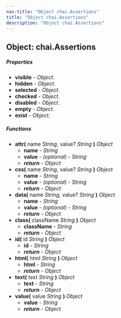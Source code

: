 ```yaml
---
nav-title: "Object chai.Assertions"
title: "Object chai.Assertions"
description: "Object chai.Assertions"
---
```

## Object: chai.Assertions

##### Properties
 - **visible** - _Object_.
 - **hidden** - _Object_.
 - **selected** - _Object_.
 - **checked** - _Object_.
 - **disabled** - _Object_.
 - **empty** - _Object_.
 - **exist** - _Object_.

##### Functions
 - **attr(** name _String_, value? _String_ **)** _Object_
   - **name** - _String_
   - **value** - _(optional)_ - _String_
   - _**return**_ - _Object_
 - **css(** name _String_, value? _String_ **)** _Object_
   - **name** - _String_
   - **value** - _(optional)_ - _String_
   - _**return**_ - _Object_
 - **data(** name _String_, value? _String_ **)** _Object_
   - **name** - _String_
   - **value** - _(optional)_ - _String_
   - _**return**_ - _Object_
 - **class(** className _String_ **)** _Object_
   - **className** - _String_
   - _**return**_ - _Object_
 - **id(** id _String_ **)** _Object_
   - **id** - _String_
   - _**return**_ - _Object_
 - **html(** html _String_ **)** _Object_
   - **html** - _String_
   - _**return**_ - _Object_
 - **text(** text _String_ **)** _Object_
   - **text** - _String_
   - _**return**_ - _Object_
 - **value(** value _String_ **)** _Object_
   - **value** - _String_
   - _**return**_ - _Object_